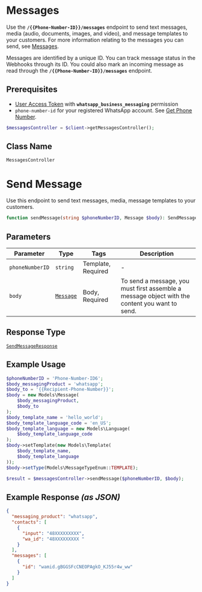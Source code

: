 # Messages

<!-- 
You can use this API to send text messages, media, and message templates to your customers. To send a message, create a **Message** object. Each message is identified by a unique ID. You can also mark an incoming message as read through the `/messages` endpoint. You can track message status with Webhooks by ID. 
-->
Use the **`/{{Phone-Number-ID}}/messages`** endpoint to send text messages, media (audio, documents, images, and video), and message templates to your customers. For more information relating to the messages you can send, see [Messages](#1f4f7644-cc97-40b5-b8e4-c19da268fff1).

Messages are identified by a unique ID. You can track message status in the Webhooks through its ID. You could also mark an incoming message as read through the **`/{{Phone-Number-ID}}/messages`** endpoint.

## Prerequisites

* [User Access Token](https://developers.facebook.com/docs/facebook-login/access-tokens#usertokens) with **`whatsapp_business_messaging`** permission
* `phone-number-id` for your registered WhatsApp account. See [Get Phone Number](#c72d9c17-554d-4ae1-8f9e-b28a94010b28).

```php
$messagesController = $client->getMessagesController();
```

## Class Name

`MessagesController`


# Send Message

Use this endpoint to send text messages, media, message templates to your customers.

```php
function sendMessage(string $phoneNumberID, Message $body): SendMessageResponse
```

## Parameters

| Parameter | Type | Tags | Description |
|  --- | --- | --- | --- |
| `phoneNumberID` | `string` | Template, Required | - |
| `body` | [`Message`](../../doc/models/message.md) | Body, Required | To send a message, you must first assemble a message object with the content you want to send. |

## Response Type

[`SendMessageResponse`](../../doc/models/send-message-response.md)

## Example Usage

```php
$phoneNumberID = 'Phone-Number-ID6';
$body_messagingProduct = 'whatsapp';
$body_to = '{{Recipient-Phone-Number}}';
$body = new Models\Message(
    $body_messagingProduct,
    $body_to
);
$body_template_name = 'hello_world';
$body_template_language_code = 'en_US';
$body_template_language = new Models\Language(
    $body_template_language_code
);
$body->setTemplate(new Models\Template(
    $body_template_name,
    $body_template_language
));
$body->setType(Models\MessageTypeEnum::TEMPLATE);

$result = $messagesController->sendMessage($phoneNumberID, $body);
```

## Example Response *(as JSON)*

```json
{
  "messaging_product": "whatsapp",
  "contacts": [
    {
      "input": "48XXXXXXXXX",
      "wa_id": "48XXXXXXXXX "
    }
  ],
  "messages": [
    {
      "id": "wamid.gBGGSFcCNEOPAgkO_KJ55r4w_ww"
    }
  ]
}
```


